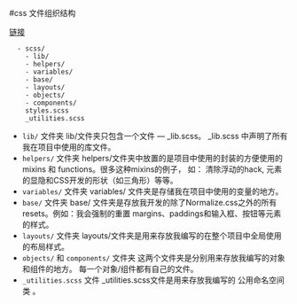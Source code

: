 #css 文件组织结构

[链接](https://www.w3cplus.com/css/css-architecture-3.html)
```
  - scss/
    - lib/ 
    - helpers/ 
    - variables/ 
    - base/ 
    - layouts/ 
    - objects/ 
    - components/ 
    styles.scss 
    _utilities.scss
```
* `lib/` 文件夹
    lib/文件夹只包含一个文件 — _lib.scss。 _lib.scss 中声明了所有我在项目中使用的库文件。
* `helpers/` 文件夹
    helpers/文件夹中放置的是项目中使用的封装的方便使用的mixins 和 functions。很多这种mixins的例子，
    如： 清除浮动的hack, 元素的显隐和CSS开发的形状（如三角形）等等。
* `variables/` 文件夹
    variables/ 文件夹是存储我在项目中使用的变量的地方。
* `base/` 文件夹
    base/ 文件夹是存放我开发的除了Normalize.css之外的所有resets。例如：我会强制的重置 margins、paddings和输入框、按钮等元素的样式。
* `layouts/` 文件夹
    layouts/文件夹是用来存放我编写的在整个项目中全局使用的布局样式。
* `objects/` 和 `components/` 文件夹
    这两个文件夹是分别用来存放我编写的对象和组件的地方。 每一个对象/组件都有自己的文件。
* `_utilities.scss` 文件
    _utilities.scss文件是用来存放我编写的 公用命名空间类 。
